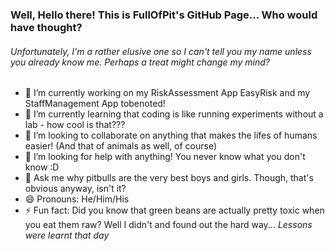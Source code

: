 ### Well, Hello there! This is FullOfPit's GitHub Page... Who would have thought?

<h6>Unfortunately, I'm a rather elusive one so I can't tell you my name unless you already know me. Perhaps a treat might change my mind?</h6>

<!--
**FullOfPit/FullOfPit** is a ✨ _special_ ✨ repository because its `README.md` (this file) appears on your GitHub profile.
-->

- 🔭 I’m currently working on my RiskAssessment App EasyRisk and my StaffManagement App tobenoted!
- 🌱 I’m currently learning that coding is like running experiments without a lab - how cool is that???
- 👯 I’m looking to collaborate on anything that makes the lifes of humans easier! (And that of animals as well, of course)
- 🤔 I’m looking for help with anything! You never know what you don't know :D
- 💬 Ask me why pitbulls are the very best boys and girls. Though, that's obvious anyway, isn't it?
- 😄 Pronouns: He/Him/His
- ⚡ Fun fact: Did you know that green beans are actually pretty toxic when you eat them raw? Well I didn't and found out the hard way... *Lessons were learnt that day*

